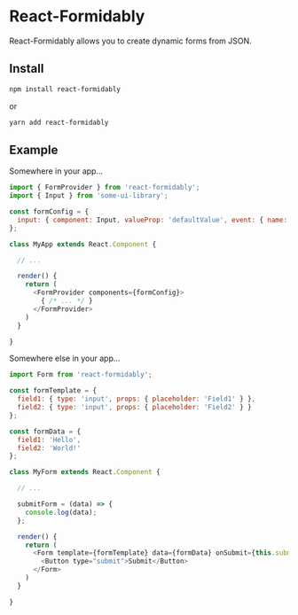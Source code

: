 # React-Formidably

React-Formidably allows you to create dynamic forms from JSON.

## Install
```sh
npm install react-formidably
```
or
```sh
yarn add react-formidably
```

## Example

Somewhere in your app...
```JavaScript
import { FormProvider } from 'react-formidably';
import { Input } from 'some-ui-library';

const formConfig = {
  input: { component: Input, valueProp: 'defaultValue', event: { name: 'onChange' } }
};

class MyApp extends React.Component {

  // ...

  render() {
    return (
      <FormProvider components={formConfig}>
        { /* ... */ }
      </FormProvider>
    )
  }

}
```

Somewhere else in your app...
```JavaScript
import Form from 'react-formidably';

const formTemplate = {
  field1: { type: 'input', props: { placeholder: 'Field1' } },
  field2: { type: 'input', props: { placeholder: 'Field2' } }
};

const formData = {
  field1: 'Hello',
  field2: 'World!'
};

class MyForm extends React.Component {

  // ...

  submitForm = (data) => {
    console.log(data);
  };

  render() {
    return (
      <Form template={formTemplate} data={formData} onSubmit={this.submitForm}>
        <Button type="submit">Submit</Button>
      </Form>
    )
  }

}
```
